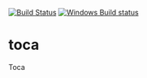 [![Build Status](https://github.com/acafons/toca/workflows/CI/badge.svg)](https://github.com/acafons/toca/actions)
[![Windows Build status](https://ci.appveyor.com/api/projects/status/6r3o0cwo23ejb98g?svg=true)](https://ci.appveyor.com/project/acafons/toca)
# toca
Toca
